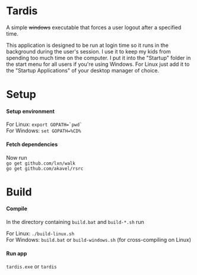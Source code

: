 Tardis
========

A simple ~~windows~~ executable that forces a user logout after a specified time.

This application is designed to be run at login time so it runs in the background during the user's session.  I use it to keep my kids from spending too much time on the computer.  I put it into the "Startup" folder in the start menu for all users if you're using Windows.  For Linux just add it to the "Startup Applications" of your desktop manager of choice.


Setup
=======
#### Setup environment
For Linux: ``export GOPATH=`pwd` `` <br />
For Windows: `set GOPATH=%CD%`


#### Fetch dependencies
Now run <br />
  `go get github.com/lxn/walk` <br />
  `go get github.com/akavel/rsrc`


Build
=======

#### Compile
In the directory containing `build.bat` and `build-*.sh` run

For Linux: ``./build-linux.sh`` <br />
For Windows: `build.bat` or `build-windows.sh` (for cross-compiling on Linux)

#### Run app
`tardis.exe` or `tardis`